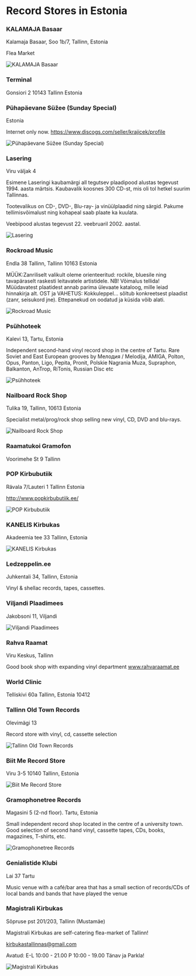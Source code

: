 # Record Stores in Estonia

### KALAMAJA Basaar

Kalamaja Basaar, Soo 1b/7, Tallinn, Estonia

Flea Market

![KALAMAJA Basaar](https://discogslabs.imgix.net/vinylhub/5aaee445be1948002ac1b863.jpg?auto=compress%2Cformat&fit=max&fm=jpg&h=2000&w=2000&s=26e548142b9e561eeb1a664c651e682c "KALAMAJA Basaar")

### Terminal

Gonsiori 2
10143 Tallinn
Estonia

### Pühapäevane Süžee (Sunday Special)

Estonia

Internet only now.
https://www.discogs.com/seller/krajicek/profile

![Pühapäevane Süžee (Sunday Special)](https://discogslabs.imgix.net/vinylhub/57cda9fbcd14f2001d3a8a30.jpg?auto=compress%2Cformat&fit=max&fm=jpg&h=2000&w=2000&s=86094d1b1411099be543004a9d721b91 "Pühapäevane Süžee (Sunday Special)")

### Lasering

Viru väljak 4

Esimene Laseringi kaubamärgi all tegutsev plaadipood alustas tegevust 1994. aasta märtsis. Kaubavalik koosnes 300 CD-st, mis oli tol hetkel suurim Tallinnas.


Tootevalikus on CD-, DVD-, Blu-ray- ja vinüülplaadid ning särgid. Pakume tellimisvõimalust ning kohapeal saab plaate ka kuulata.

Veebipood alustas tegevust 22. veebruaril 2002. aastal.

![Lasering](https://discogslabs.imgix.net/vinylhub/53e07a152474e8000834ac9c.jpg?auto=compress%2Cformat&fit=max&fm=jpg&h=2000&w=2000&s=92810a08fb7ccc033de505c84f9f11cf "Lasering")

### Rockroad Music

Endla 38
Tallinn, Tallinn 10163
Estonia

MÜÜK:Zanriliselt valikult oleme orienteeritud: rockile, bluesile ning tavapäraselt raskesti leitavatele artistidele.
NB! Võimalus tellida!
Müüdavatest plaatidest annab parima ülevaate kataloog, mille leiad hinnakirja alt.
OST ja VAHETUS: Kokkuleppel... sõltub konkreetsest plaadist (zanr, seisukord jne). Ettepanekud on oodatud ja küsida võib alati.

![Rockroad Music](https://discogslabs.imgix.net/vinylhub/53e58497b3ceee00084d0802.jpg?auto=compress%2Cformat&fit=max&fm=jpg&h=2000&w=2000&s=9ab5decc5c231c5b3c0732caf5d38470 "Rockroad Music")

### Psühhoteek

Kalevi 13, Tartu, Estonia

Independent second-hand vinyl record shop in the centre of Tartu. 
Rare Soviet and East European grooves by Мелодия / Melodija‬, ‎AMIGA‬, ‎Polton‬, ‎Opus‬, ‎Panton‬, ‎Ligo‬, ‎Pepita‬, ‎Pronit‬, ‎Polskie Nagrania Muza‬, ‎Supraphon‬, Balkanton‬, ‎AnTrop‬, ‎RiTonis, Russian Disc etc‬

![Psühhoteek](https://discogslabs.imgix.net/vinylhub/582cf018dcd4c3001498988d.jpg?auto=compress%2Cformat&fit=max&fm=jpg&h=2000&w=2000&s=d116ebbe7536fdb8e823c234cf3fb7f9 "Psühhoteek")

### Nailboard Rock Shop

Tulika 19, Tallinn, 10613 Estonia

Specialist metal/prog/rock shop selling new vinyl, CD, DVD and blu-rays.

![Nailboard Rock Shop](https://discogslabs.imgix.net/vinylhub/5a1073f59f463400201d7abb.jpg?auto=compress%2Cformat&fit=max&fm=jpg&h=2000&w=2000&s=f3eed5ba6dce20a7425399b426355008 "Nailboard Rock Shop")

### Raamatukoi Gramofon

Voorimehe St 9
Tallinn

### POP Kirbubutiik

Rävala 7/Lauteri 1
Tallinn
Estonia

http://www.popkirbubutiik.ee/

![POP Kirbubutiik](https://discogslabs.imgix.net/vinylhub/57ce944ce605aa00115d2069.jpg?auto=compress%2Cformat&fit=max&fm=jpg&h=2000&w=2000&s=54ac5538d5683f5e86dc612b2d48745d "POP Kirbubutiik")

### KANELIS Kirbukas

Akadeemia tee 33
Tallinn, Estonia

![KANELIS Kirbukas](https://discogslabs.imgix.net/vinylhub/5aaee192d58c1900271b8171.jpg?auto=compress%2Cformat&fit=max&fm=jpg&h=2000&w=2000&s=47cc5300519e0e0a702a0110fb025740 "KANELIS Kirbukas")

### Ledzeppelin.ee

Juhkentali 34, Tallinn, Estonia

Vinyl & shellac records, tapes, cassettes.

### Viljandi Plaadimees

Jakobsoni 11, Viljandi

![Viljandi Plaadimees](https://discogslabs.imgix.net/vinylhub/5b420fad42d842002a2ca3e3.jpg?auto=compress%2Cformat&fit=max&fm=jpg&h=2000&w=2000&s=18aa208bd16f5dbc06710db5a7b3ff3f "Viljandi Plaadimees")

### Rahva Raamat

Viru Keskus, Tallinn

Good book shop with expanding vinyl department
www.rahvaraamat.ee

### World Clinic

Telliskivi 60a
Tallinn, Estonia 10412

### Tallinn Old Town Records

Olevimägi 13

Record store with vinyl, cd, cassette selection

![Tallinn Old Town Records](https://discogslabs.imgix.net/vinylhub/5ae169e3098bc00027ac6b9e.jpg?auto=compress%2Cformat&fit=max&fm=jpg&h=2000&w=2000&s=c2a400cd5278fab14cdcb00e63701644 "Tallinn Old Town Records")

### Biit Me Record Store

Viru 3-5
10140 Tallinn, Estonia

![Biit Me Record Store](https://discogslabs.imgix.net/vinylhub/53e8cf72adb83800083489b3.jpg?auto=compress%2Cformat&fit=max&fm=jpg&h=2000&w=2000&s=5d28d3389af6585058ae86a8533c6283 "Biit Me Record Store")

### Gramophonetree Records

Magasini 5 (2-nd floor). Tartu, Estonia

Small independent record shop located in the centre of a  university town. Good selection of second hand vinyl, cassette tapes, CDs, books, magazines, T-shirts, etc.

![Gramophonetree Records](https://discogslabs.imgix.net/vinylhub/57862bd86dbde400237856c1.jpg?auto=compress%2Cformat&fit=max&fm=jpg&h=2000&w=2000&s=0fdc6a8086f18e0b3d10fad3c569585e "Gramophonetree Records")

### Genialistide Klubi

Lai 37
Tartu

Music venue with a café/bar area that has a small section of records/CDs of local bands and bands that have played the venue

### Magistrali Kirbukas

Sõpruse pst 201/203, Tallinn (Mustamäe)

Magistrali Kirbukas are self-catering flea-market of Tallinn!

kirbukastallinnas@gmail.com

Avatud: E-L 10:00 - 21.00 P 10:00 - 19.00 Tänav ja Parkla!

![Magistrali Kirbukas](https://discogslabs.imgix.net/vinylhub/590ab9f428223f002ca18486.jpg?auto=compress%2Cformat&fit=max&fm=jpg&h=2000&w=2000&s=14855058c5802f2f7e4e0dbb6339d026 "Magistrali Kirbukas")

